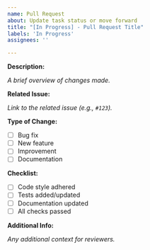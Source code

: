 ```yaml
---
name: Pull Request
about: Update task status or move forward
title: "[In Progress] - Pull Request Title"
labels: 'In Progress'
assignees: ''

---
```


**Description:**

_A brief overview of changes made._

**Related Issue:**

_Link to the related issue (e.g., `#123`)._

**Type of Change:**

- [ ] Bug fix
- [ ] New feature
- [ ] Improvement
- [ ] Documentation

**Checklist:**

- [ ] Code style adhered
- [ ] Tests added/updated
- [ ] Documentation updated
- [ ] All checks passed

**Additional Info:**

_Any additional context for reviewers._

